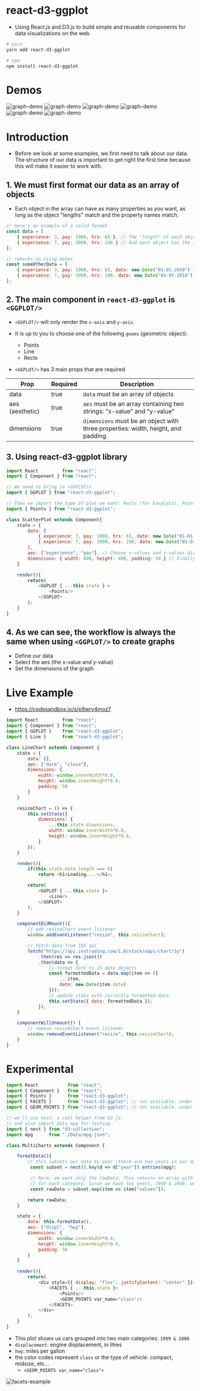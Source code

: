 # react-d3-ggplot
+ Using React.js and D3.js to build simple and reusable components for data visualizations on the web.
```zsh
# yarn
yarn add react-d3-ggplot

# npm
npm install react-d3-ggplot
```

# Demos
![graph-demo](demos/base-1.png)
![graph-demo](demos/base-2.png)
![graph-demo](demos/base-3.png)
![graph-demo](demos/geom-1.png)
![graph-demo](demos/geom-2.png)
![graph-demo](demos/geom-3.png)

# Introduction
+ Before we look at some examples, we first need to talk about our data. The structure of our data is important to get right the first time because this will make it easier to work with.

## 1. We must first format our data as an array of objects
+ Each object in the array can have as many properties as you want, as long as the object "lengths" match and the property names match.
```js
// here's an example of a valid format
const data = [
    { experience: 3, pay: 1000, hrs: 65 }, // The "length" of each object is 3.
    { experience: 7, pay: 3000, hrs: 100 } // And each object has the same properties: experience, pay, and hrs.
];

// remarks on using dates
const someOtherData = [
    { experience: 3, pay: 1000, hrs: 65, date: new Date("01-01-2010") }, // When using dates, they must be formatted as
    { experience: 7, pay: 3000, hrs: 100, date: new Date("01-07-2018") } // valid JavaScript date objects, as in this example.
];
```

## 2. The main component in `react-d3-ggplot` is `<GGPLOT/>`
+ `<GGPLOT/>` will only render the `x-axis` and `y-axis`.
+ It is up to you to choose one of the following `geoms` (geometric object):
    + Points
    + Line
    + Rects

+ `<GGPLOT/>` has 3 main props that are required

| Prop            | Required | Description                                                                               |
|-----------------|----------|-------------------------------------------------------------------------------------------|
| data            | true     | `data` must be an array of objects                                                        |
| aes (aesthetic) | true     | `aes` must be an array containing two strings: "x-value" and "y-value"                    |
| dimensions      | true     | `dimensions` must be an object with three properties: width, height, and padding. |

## 3. Using react-d3-ggplot library
```js
import React         from "react";
import { Component } from "react";

// We need to bring in <GGPLOT/>
import { GGPLOT } from "react-d3-ggplot";

// Then we import the type of plot we want: Rects (for barplots), Points (for scatterplots), and Line (for line charts)
import { Points } from "react-d3-ggplot";

class ScatterPlot extends Component{
    state = {
        data: [
            { experience: 3, pay: 1000, hrs: 65, date: new Date("01-01-2010") },
            { experience: 7, pay: 3000, hrs: 100, date: new Date("01-01-2020") }
        ],
        aes: ["experience", "pay"], // Choose x-values and y-values directly from data. (Must pass in x first and y second)
        dimensions: { width: 600, height: 400, padding: 50 } // Finally, choose the dimensions of your graph.
    }

    render(){
        return(
            <GGPLOT { ...this.state } >
                <Points/>
            </GGPLOT>
        );
    }
}
```

## 4. As we can see, the workflow is always the same when using `<GGPLOT/>` to create graphs
+ Define our data
+ Select the aes (the x-value and y-value)
+ Set the dimensions of the graph

# Live Example
+ https://codesandbox.io/s/p9wrv4moz7
```js
import React         from "react";
import { Component } from "react";
import { GGPLOT }    from "react-d3-ggplot";
import { Line }      from "react-d3-ggplot";

class LineChart extends Component {
    state = {
        data: [],
        aes: ["date", "close"],
        dimensions: {
            width: window.innerWidth*0.8,
            height: window.innerHeight*0.8,
            padding: 50
        }
    }

    resizeChart = () => {
        this.setState({
            dimensions: {
                ...this.state.dimensions,
                width: window.innerWidth*0.8,
                height: window.innerHeight*0.8,
            }
        });
    }

    render(){
        if(this.state.data.length === 0)
            return <h1>Loading....</h1>;

        return(
            <GGPLOT { ...this.state }>
                <Line/>
            </GGPLOT>
        );
    }

    componentDidMount(){
        // add resizeChart event listener
        window.addEventListener("resize", this.resizeChart);

        // fetch data from IEX api
        fetch("https://api.iextrading.com/1.0/stock/aapl/chart/5y")
            .then(res => res.json())
            .then(data => {
                // format date to JS date objects
                const formattedData = data.map(item => ({
                    ...item,
                    date: new Date(item.date)
                }));
                // update state with correctly formatted data 
                this.setState({ data: formattedData });
            });
    }

    componentWillUnmount() {
        // remove resizeChart event listener
        window.removeEventListener("resize", this.resizeChart);
    }
}
```

# Experimental
```js
import React           from "react";
import { Component }   from "react";
import { Points }      from "react-d3-ggplot";
import { FACETS }      from "react-d3-ggplot"; // not available. under development.
import { GEOM_POINTS } from "react-d3-ggplot"; // not available. under development.

// we'll use nest, a cool helper from D3.js.
// and also import data mpg for testing
import { nest } from "d3-collection";
import mpg      from "./Data/mpg.json";

class MultiCharts extends Component {

    formatData(){
        // this subsets our data by year (there are two years in our dataset: 1999 and 2008)
         const subset = nest().key(d => d["year"]).entries(mpg);

         // here, we want only the rawData. This returns an array with two arrays. One array
         // for each category. Since we have two years, 1999 & 2008, we have two arrays.
         const rawData = subset.map(item => item["values"]);

        return rawData;
    }

    state = {
        data: this.formatData(),
        aes: ["displ", "hwy"],
        dimensions: {
            width: window.innerWidth*0.4,
            height: window.innerHeight*0.6,
            padding: 50
        }
    }

    render(){
        return(
            <div style={{ display: "flex", justifyContent: "center" }}>
                <FACETS { ...this.state }>
                    <Points/>
                    <GEOM_POINTS var_name="class"/>
                </FACETS>
            </div>
        );
    }
}
```
+ This plot shows us cars grouped into two main categories: `1999 & 2008`
+ `displacement`: engine displacement, in litres
+ `hwy`: miles per gallon
+ the color codes represent `class` or the type of vehicle: compact, midsize, etc...
    + `<GEOM_POINTS var_name="class">`


![facets-example](./demos/facets.png)
